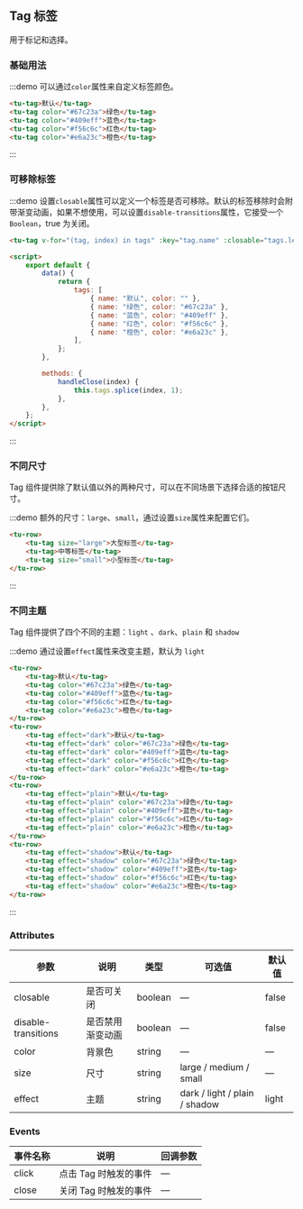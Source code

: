 ## Tag 标签

用于标记和选择。

### 基础用法

:::demo 可以通过`color`属性来自定义标签颜色。

```html
<tu-tag>默认</tu-tag>
<tu-tag color="#67c23a">绿色</tu-tag>
<tu-tag color="#409eff">蓝色</tu-tag>
<tu-tag color="#f56c6c">红色</tu-tag>
<tu-tag color="#e6a23c">橙色</tu-tag>
```

:::

### 可移除标签

:::demo 设置`closable`属性可以定义一个标签是否可移除。默认的标签移除时会附带渐变动画，如果不想使用，可以设置`disable-transitions`属性，它接受一个`Boolean`，true 为关闭。

```html
<tu-tag v-for="(tag, index) in tags" :key="tag.name" :closable="tags.length !== 1" :color="tag.color" effect="plain" @close="handleClose(index)"> {{tag.name}} </tu-tag>

<script>
	export default {
		data() {
			return {
				tags: [
					{ name: "默认", color: "" },
					{ name: "绿色", color: "#67c23a" },
					{ name: "蓝色", color: "#409eff" },
					{ name: "红色", color: "#f56c6c" },
					{ name: "橙色", color: "#e6a23c" },
				],
			};
		},

		methods: {
			handleClose(index) {
				this.tags.splice(index, 1);
			},
		},
	};
</script>
```

:::

### 不同尺寸

Tag 组件提供除了默认值以外的两种尺寸，可以在不同场景下选择合适的按钮尺寸。

:::demo 额外的尺寸：`large`、`small`，通过设置`size`属性来配置它们。

```html
<tu-row>
	<tu-tag size="large">大型标签</tu-tag>
	<tu-tag>中等标签</tu-tag>
	<tu-tag size="small">小型标签</tu-tag>
</tu-row>
```

:::

### 不同主题

Tag 组件提供了四个不同的主题：`light` 、`dark`、`plain` 和 `shadow`

:::demo 通过设置`effect`属性来改变主题，默认为 `light`

```html
<tu-row>
	<tu-tag>默认</tu-tag>
	<tu-tag color="#67c23a">绿色</tu-tag>
	<tu-tag color="#409eff">蓝色</tu-tag>
	<tu-tag color="#f56c6c">红色</tu-tag>
	<tu-tag color="#e6a23c">橙色</tu-tag>
</tu-row>
<tu-row>
	<tu-tag effect="dark">默认</tu-tag>
	<tu-tag effect="dark" color="#67c23a">绿色</tu-tag>
	<tu-tag effect="dark" color="#409eff">蓝色</tu-tag>
	<tu-tag effect="dark" color="#f56c6c">红色</tu-tag>
	<tu-tag effect="dark" color="#e6a23c">橙色</tu-tag>
</tu-row>
<tu-row>
	<tu-tag effect="plain">默认</tu-tag>
	<tu-tag effect="plain" color="#67c23a">绿色</tu-tag>
	<tu-tag effect="plain" color="#409eff">蓝色</tu-tag>
	<tu-tag effect="plain" color="#f56c6c">红色</tu-tag>
	<tu-tag effect="plain" color="#e6a23c">橙色</tu-tag>
</tu-row>
<tu-row>
	<tu-tag effect="shadow">默认</tu-tag>
	<tu-tag effect="shadow" color="#67c23a">绿色</tu-tag>
	<tu-tag effect="shadow" color="#409eff">蓝色</tu-tag>
	<tu-tag effect="shadow" color="#f56c6c">红色</tu-tag>
	<tu-tag effect="shadow" color="#e6a23c">橙色</tu-tag>
</tu-row>
```

:::

### Attributes

| 参数                | 说明             | 类型    | 可选值                        | 默认值 |
| ------------------- | ---------------- | ------- | ----------------------------- | ------ |
| closable            | 是否可关闭       | boolean | —                             | false  |
| disable-transitions | 是否禁用渐变动画 | boolean | —                             | false  |
| color               | 背景色           | string  | —                             | —      |
| size                | 尺寸             | string  | large / medium / small        | —      |
| effect              | 主题             | string  | dark / light / plain / shadow | light  |

### Events

| 事件名称 | 说明                  | 回调参数 |
| -------- | --------------------- | -------- |
| click    | 点击 Tag 时触发的事件 | —        |
| close    | 关闭 Tag 时触发的事件 | —        |
